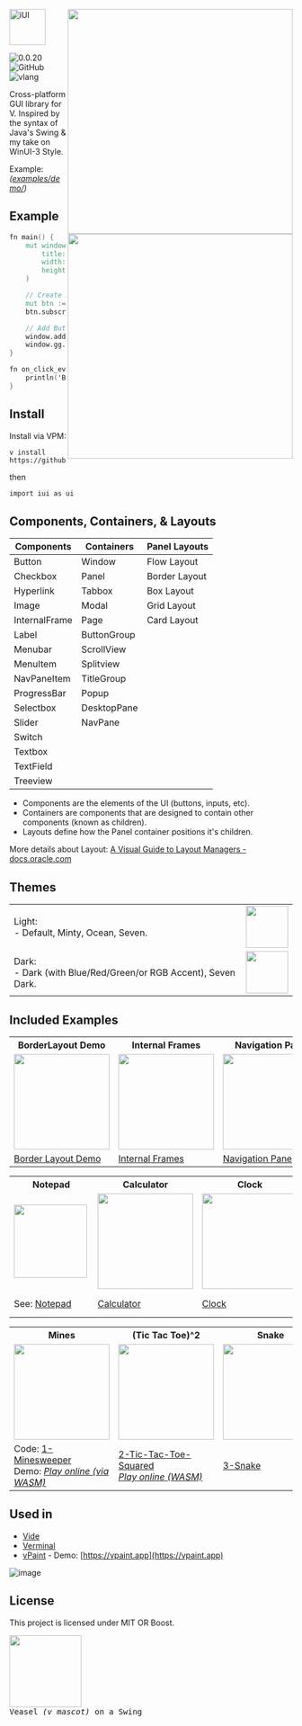 <img src="https://github.com/user-attachments/assets/2de597eb-e78a-47cf-be4f-3663c67d130c#gh-light-mode-only" width="400" align="right"> <img src="https://github.com/user-attachments/assets/fde5c0fc-d60b-4804-aac8-8ccde8a1b4cf#gh-dark-mode-only" align="right" width="400">

<img src="https://github.com/pisaiah/ui/assets/16439221/14ccf60b-cff4-4f49-884f-d6dc2cc796ef?s=200&v=4" align="" alt="iUI" height="64">

<br>

![0.0.20](https://img.shields.io/badge/version-0.0.24-white?style=flat)
![GitHub](https://img.shields.io/badge/license-MIT-blue?style=flat)
![vlang](http://img.shields.io/badge/V-0.4.8-%236d8fc5?style=flat)

Cross-platform GUI library for V. Inspired by the syntax of Java's Swing & my take on WinUI-3 Style.

Example: *([examples/demo/](examples/demo/demo.v))*

## Example 

```v
fn main() {
	mut window := ui.Window.new(
		title: 'My App'
		width: 640
		height: 480
	)

	// Create Button
	mut btn := ui.Button.new(text: 'My Button')
	btn.subscribe_event('mouse_up', on_click_event)

	// Add Button to Window & Run
	window.add_child(btn)
	window.gg.run()
}

fn on_click_event(e &ui.MouseEvent) {
	println('Button clicked!')
}
```

## Install
Install via VPM:

```
v install https://github.com/pisaiah/ui
```
then 
```v
import iui as ui
```

## Components, Containers, & Layouts

| Components    | Containers  | Panel Layouts |
| ------------- | ----------- | ------------- |
| Button        | Window      | Flow Layout   |
| Checkbox      | Panel       | Border Layout |
| Hyperlink     | Tabbox      | Box Layout    |
| Image         | Modal       | Grid Layout   |
| InternalFrame | Page        | Card Layout   | 
| Label         | ButtonGroup |               |
| Menubar       | ScrollView  |               |
| MenuItem      | Splitview   |               |
| NavPaneItem   | TitleGroup  |               |
| ProgressBar   | Popup       |               |
| Selectbox     | DesktopPane |               |
| Slider        | NavPane     |               |
| Switch        |             |               |
| Textbox       |             |               |
| TextField     |             |               |
| Treeview      |             |               |

- Components are the elements of the UI (buttons, inputs, etc). 
- Containers are components that are designed to contain other components (known as children).
- Layouts define how the Panel container positions it's children.

More details about Layout: [A Visual Guide to Layout Managers - docs.oracle.com](https://docs.oracle.com/javase/tutorial/uiswing/layout/visual.html)

## Themes
<table>
<tr><td>Light:<br>- Default, Minty, Ocean, Seven.</td><td><img src="https://github.com/pisaiah/ui/assets/16439221/5b2c9550-d936-4397-8cf4-12a951201a71" height="75"></td></tr>
<tr><td>Dark:<br>- Dark (with Blue/Red/Green/or RGB Accent), Seven Dark.</td><td><img src="https://github.com/pisaiah/ui/assets/16439221/33e1d24e-b24a-4cf4-91db-c9771a5b1fd4" height="75"></td></tr>
</table>

## Included Examples

<table>
	<tr><th>BorderLayout Demo</th><th>Internal Frames</th><th>Navigation Pane</th></tr>
	<tr>
		<td><img src="https://github.com/pisaiah/ui/assets/16439221/0b058466-6775-4edc-a571-7d77870827fd" height="170"></td>
		<td><img src="https://github.com/pisaiah/ui/assets/16439221/bc14ec6c-4318-40d7-bcdd-6e2cf6a270be" height="170"></td>
  		<td><img src="https://github.com/user-attachments/assets/4335c983-03d8-43e3-8ea8-3b4986e92d62" height="170"></td>	</tr>
	<tr>
		<td><a href="examples/2-BorderLayoutDemo/">Border Layout Demo</a></td>
		<td><a href="examples/Frames/">Internal Frames</a></td>
		<td><a href="examples/navpane_demo.v">Navigation Pane</a></td>
	</tr>
</table>

<table>
	<tr><th>Notepad</th><th>Calculator</th><th>Clock</th><th>Video Player</th></tr>
	<tr>
		<td><img src="https://github.com/pisaiah/ui/assets/16439221/b606df32-382d-4977-a06c-7d8d8d2fb042" align="left" height="130"></td>
		<td><img src="https://github.com/pisaiah/ui/assets/16439221/1a42c4dd-351d-4c28-8edd-b85905ea9b1f" height="170"></td>
		<td><img src="https://github.com/pisaiah/ui/assets/16439221/23a2e490-2aa6-4a3b-b606-3a611eccdb52" height="170"></td>
		<td><img src="https://github.com/user-attachments/assets/3b38578c-1dea-44a3-92cc-3b025d9dae1d" height="170"></td>
	</tr>
	<tr>
		<td>See: <a href="examples/Notepad/">Notepad</a></td>
		<td><a href="examples/Notepad/">Calculator</a></td>
		<td><a href="examples/Clock/">Clock</a></td>
		<td><a href="examples/VideoPlayer">Video Player</a> <i>(requires libmpv)</i></td>
	</tr>
</table>

<table>
	<tr><th>Mines</th><th>(Tic Tac Toe)^2</th><th>Snake</th></tr>
	<tr>
		<td><img src="https://github.com/pisaiah/ui/assets/16439221/fae5d2d2-abf3-490a-ac63-ce685a64abae" height="170"></td>
		<td><img src="https://github.com/user-attachments/assets/4f9969ed-43ec-4b0d-aa40-f92eae338d9b" height="170"></td>
		<td><img src="https://github.com/pisaiah/ui/assets/16439221/3f25af12-67c7-4808-a96c-9ca8d4a80ba4" height="170"></td>
	</tr>
	<tr>
		<td>Code: <a href="examples/Games/1-Minesweeper">1-Minesweeper</a><br>Demo: <a href="https://pisaiah.com/showcase/app/mines/index.html"><i>Play online (via WASM)</i></a></td>
		<td><a href="examples/Games/2-Tic-Tac-Toe-Squared">2-Tic-Tac-Toe-Squared</a><br><a href="https://pisaiah.com/showcase/app/tictactoe/index.html"><i>Play online (WASM)</i></a></td>
		<td><a href="examples/Games/3-Snake">3-Snake</a></td>
	</tr>
</table>

## Used in
- [Vide](https://github.com/pisaiah/vide)
- [Verminal](https://github.com/pisaiah/verminal)
- [vPaint](https://github.com/pisaiah/vpaint) - Demo: [https://vpaint.app](https://vpaint.app)

![image](https://github.com/user-attachments/assets/82a395ce-1c4b-4d4a-a2db-44009f3ed009)


## License
This project is licensed under MIT OR Boost.

<kbd><img src="https://github.com/pisaiah/ui/assets/16439221/5ebb8b15-52e0-4e64-8941-45390a60b3ab" width="128"><br>Veasel *(v mascot)* on a Swing</kbd>
